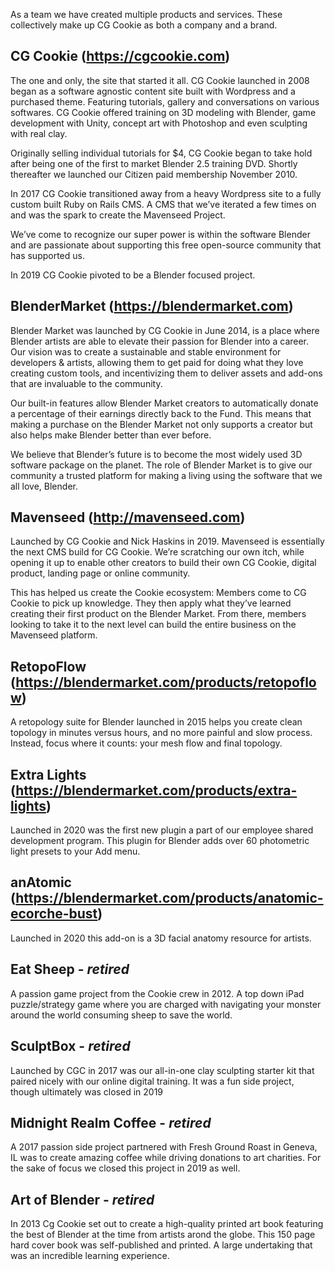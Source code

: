 As a team we have created multiple products and services. These collectively make up CG Cookie as both a company and a brand.

## CG Cookie (https://cgcookie.com)
The one and only, the site that started it all. CG Cookie launched in 2008 began as a software agnostic content site built with Wordpress and a purchased theme. Featuring tutorials, gallery and conversations on various softwares. CG Cookie offered training on 3D modeling with Blender, game development with Unity, concept art with Photoshop and even sculpting with real clay. 

Originally selling individual tutorials for $4, CG Cookie began to take hold after being one of the first to market Blender 2.5 training DVD. Shortly thereafter we launched our Citizen paid membership November 2010. 

In 2017 CG Cookie transitioned away from a heavy Wordpress site to a fully custom built Ruby on Rails CMS. A CMS that we’ve iterated a few times on and was the spark to create the Mavenseed Project. 

We’ve come to recognize our super power is within the software Blender and are passionate about supporting this free open-source community that has supported us. 

In 2019 CG Cookie pivoted to be a Blender focused project.

## BlenderMarket (https://blendermarket.com)
Blender Market was launched by CG Cookie in June 2014, is a place where Blender artists are able to elevate their passion for Blender into a career. Our vision was to create a sustainable and stable environment for developers & artists, allowing them to get paid for doing what they love creating custom tools, and incentivizing them to deliver assets and add-ons that are invaluable to the community. 

Our built-in features allow Blender Market creators to automatically donate a percentage of their earnings directly back to the Fund. This means that making a purchase on the Blender Market not only supports a creator but also helps make Blender better than ever before.

We believe that Blender’s future is to become the most widely used 3D software package on the planet. The role of Blender Market is to give our community a trusted platform for making a living using the software that we all love, Blender.

## Mavenseed (http://mavenseed.com)
Launched by CG Cookie and Nick Haskins in 2019. Mavenseed is essentially the next CMS build for CG Cookie. We’re scratching our own itch, while opening it up to enable other creators to build their own CG Cookie, digital product, landing page or online community.

This has helped us create the Cookie ecosystem: Members come to CG Cookie to pick up knowledge. They then apply what they’ve learned creating their first product on the Blender Market. From there, members looking to take it to the next level can build the entire business on the Mavenseed platform. 

## RetopoFlow (https://blendermarket.com/products/retopoflow)
A retopology suite for Blender launched in 2015 helps you create clean topology in minutes versus hours, and no more painful and slow process. Instead, focus where it counts: your mesh flow and final topology.

## Extra Lights (https://blendermarket.com/products/extra-lights)
Launched in 2020 was the first new plugin a part of our employee shared development program. This plugin for Blender adds over 60 photometric light presets to your Add menu. 

## anAtomic (https://blendermarket.com/products/anatomic-ecorche-bust)
Launched in 2020 this add-on is a 3D facial anatomy resource for artists. 

## Eat Sheep - *retired*
A passion game project from the Cookie crew in 2012. A top down iPad puzzle/strategy game where you are charged with navigating your monster around the world consuming sheep to save the world. 

## SculptBox - *retired*
Launched by CGC in 2017 was our all-in-one clay sculpting starter kit that paired nicely with our online digital training. It was a fun side project, though ultimately was closed in 2019

## Midnight Realm Coffee - *retired*
A 2017 passion side project partnered with Fresh Ground Roast in Geneva, IL was to create amazing coffee while driving donations to art charities. For the sake of focus we closed this project in 2019 as well. 

## Art of Blender - *retired*
In 2013 Cg Cookie set out to create a high-quality printed art book featuring the best of Blender at the time from artists arond the globe. This 150 page hard cover book was self-published and printed. A large undertaking that was an incredible learning experience. 









